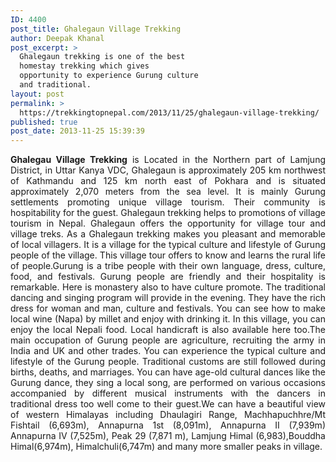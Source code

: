 ```yaml
---
ID: 4400
post_title: Ghalegaun Village Trekking
author: Deepak Khanal
post_excerpt: >
  Ghalegaun trekking is one of the best
  homestay trekking which gives
  opportunity to experience Gurung culture
  and traditional.
layout: post
permalink: >
  https://trekkingtopnepal.com/2013/11/25/ghalegaun-village-trekking/
published: true
post_date: 2013-11-25 15:39:39
---
```

<p style="text-align: justify;"><strong>Ghalegau Village Trekking</strong> is Located in the Northern part of Lamjung District, in Uttar Kanya VDC, Ghalegaun is approximately 205 km northwest of Kathmandu and 125 km north east of Pokhara and is situated approximately 2,070 meters from the sea level. It is mainly Gurung settlements promoting unique village tourism. Their community is hospitability for the guest. Ghalegaun trekking helps to promotions of village tourism in Nepal. Ghalegaun offers the opportunity for village tour and village treks. As a Ghalegaun trekking makes you pleasant and memorable of local villagers. It is a village for the typical culture and lifestyle of Gurung people of the village. This village tour offers to know and learns the rural life of people.Gurung is a tribe people with their own language, dress, culture, food, and festivals. Gurung people are friendly and their hospitality is remarkable. Here is monastery also to have culture promote. The traditional dancing and singing program will provide in the evening. They have the rich dress for woman and man, culture and festivals. You can see how to make local wine (Napa) by millet and enjoy with drinking it. In this village, you can enjoy the local Nepali food. Local handicraft is also available here too.The main occupation of Gurung people are agriculture, recruiting the army in India and UK and other trades. You can experience the typical culture and lifestyle of the Gurung people. Traditional customs are still followed during births, deaths, and marriages. You can have age-old cultural dances like the Gurung dance, they sing a local song, are performed on various occasions accompanied by different musical instruments with the dancers in traditional dress too well come to their guest.We can have a beautiful view of western Himalayas including Dhaulagiri Range, Machhapuchhre/Mt Fishtail (6,693m), Annapurna 1st (8,091m), Annapurna II (7,939m) Annapurna IV (7,525m), Peak 29 (7,871 m), Lamjung Himal (6,983),Bouddha Himal(6,974m), Himalchuli(6,747m) and many more smaller peaks in village.</p>
&nbsp;